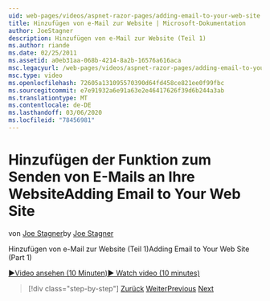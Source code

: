 ```yaml
---
uid: web-pages/videos/aspnet-razor-pages/adding-email-to-your-web-site
title: Hinzufügen von e-Mail zur Website | Microsoft-Dokumentation
author: JoeStagner
description: Hinzufügen von e-Mail zur Website (Teil 1)
ms.author: riande
ms.date: 02/25/2011
ms.assetid: a0eb31aa-068b-4214-8a2b-16576a616aca
msc.legacyurl: /web-pages/videos/aspnet-razor-pages/adding-email-to-your-web-site
msc.type: video
ms.openlocfilehash: 72605a131095570390d64fd458ce821ee0f99fbc
ms.sourcegitcommit: e7e91932a6e91a63e2e46417626f39d6b244a3ab
ms.translationtype: MT
ms.contentlocale: de-DE
ms.lasthandoff: 03/06/2020
ms.locfileid: "78456981"
---
```

# <a name="adding-email-to-your-web-site"></a><span data-ttu-id="2d39a-103">Hinzufügen der Funktion zum Senden von E-Mails an Ihre Website</span><span class="sxs-lookup"><span data-stu-id="2d39a-103">Adding Email to Your Web Site</span></span>

<span data-ttu-id="2d39a-104">von [Joe Stagner](https://github.com/JoeStagner)</span><span class="sxs-lookup"><span data-stu-id="2d39a-104">by [Joe Stagner](https://github.com/JoeStagner)</span></span>

<span data-ttu-id="2d39a-105">Hinzufügen von e-Mail zur Website (Teil 1)</span><span class="sxs-lookup"><span data-stu-id="2d39a-105">Adding Email to Your Web Site (Part 1)</span></span>

[<span data-ttu-id="2d39a-106">&#9654;Video ansehen (10 Minuten)</span><span class="sxs-lookup"><span data-stu-id="2d39a-106">&#9654; Watch video (10 minutes)</span></span>](https://channel9.msdn.com/Blogs/ASP-NET-Site-Videos/adding-email-to-your-web-site)

> [!div class="step-by-step"]
> <span data-ttu-id="2d39a-107">[Zurück](working-with-video.md)
> [Weiter](adding-search-to-your-web-site.md)</span><span class="sxs-lookup"><span data-stu-id="2d39a-107">[Previous](working-with-video.md)
[Next](adding-search-to-your-web-site.md)</span></span>
